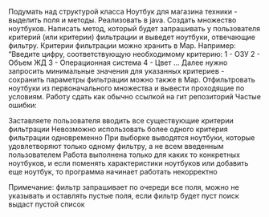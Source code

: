 Подумать над структурой класса Ноутбук для магазина техники - выделить поля и методы. Реализовать в java. Создать множество ноутбуков. Написать метод, который будет запрашивать у пользователя критерий (или критерии) фильтрации и выведет ноутбуки, отвечающие фильтру. Критерии фильтрации можно хранить в Map. Например: “Введите цифру, соответствующую необходимому критерию: 1 - ОЗУ 2 - Объем ЖД 3 - Операционная система 4 - Цвет … Далее нужно запросить минимальные значения для указанных критериев - сохранить параметры фильтрации можно также в Map. Отфильтровать ноутбуки из первоначального множества и вывести проходящие по условиям. Работу сдать как обычно ссылкой на гит репозиторий Частые ошибки:

Заставляете пользователя вводить все существующие критерии фильтрации
Невозможно использовать более одного критерия фильтрации одновременно
При выборке выводятся ноутбуки, которые удовлетворяют только одному фильтру, а не всем введенным пользователем
Работа выполнена только для каких то конкретных ноутбуков, и если поменять характеристики ноутбуков или добавить еще ноутбук, то программа начинает работать некорректно

Примечание: фильтр запрашивает по очереди все поля, можно не указывать и оставлять пустые поля, если фильтр будет пуст поиск выдаст пустой список
